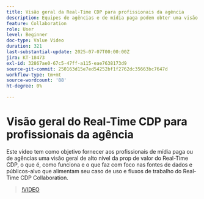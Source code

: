 ```yaml
---
title: Visão geral da Real-Time CDP para profissionais da agência
description: Equipes de agências e de mídia paga podem obter uma visão rápida do Real-Time CDP — o que é, como funciona e como as fontes de dados e os públicos-alvo alimentam os fluxos de trabalho de colaboração.
feature: Collaboration
role: User
level: Beginner
doc-type: Value Video
duration: 321
last-substantial-update: 2025-07-07T00:00:00Z
jira: KT-18473
exl-id: 32867ae0-67c5-47ff-a115-eae7638173d9
source-git-commit: 250163d15e7ed54252bf1f2762dc35663bc7647d
workflow-type: tm+mt
source-wordcount: '88'
ht-degree: 0%

---
```


# Visão geral do Real-Time CDP para profissionais da agência

Este vídeo tem como objetivo fornecer aos profissionais de mídia paga ou de agências uma visão geral de alto nível da prop de valor do Real-Time CDP, o que é, como funciona e o que faz com foco nas fontes de dados e públicos-alvo que alimentam seu caso de uso e fluxos de trabalho do Real-Time CDP Collaboration.

>[!VIDEO](https://video.tv.adobe.com/v/3464663/?learn=on&enablevpops&captions=por_br)
